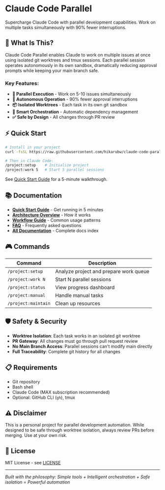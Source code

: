 # Claude Code Parallel

Supercharge Claude Code with parallel development capabilities. Work on multiple tasks simultaneously with 90% fewer interruptions.

## 🚀 What Is This?

Claude Code Parallel enables Claude to work on multiple issues at once using isolated git worktrees and tmux sessions. Each parallel session operates autonomously in its own sandbox, dramatically reducing approval prompts while keeping your main branch safe.

### Key Features:
- **🔄 Parallel Execution** - Work on 5-10 issues simultaneously
- **🤖 Autonomous Operation** - 90% fewer approval interruptions
- **📦 Isolated Worktrees** - Each task in its own git sandbox  
- **🧠 Smart Orchestration** - Automatic dependency management
- **✅ Safe by Design** - All changes through PR review

## ⚡ Quick Start

```bash
# Install in your project
curl -fsSL https://raw.githubusercontent.com/hikarubw/claude-code-parallel/main/install.sh | bash

# Then in Claude Code:
/project:setup    # Initialize project
/project:work 5   # Start 5 parallel sessions
```

See [Quick Start Guide](docs/QUICK_START.md) for a 5-minute walkthrough.

## 📚 Documentation

- **[Quick Start Guide](docs/QUICK_START.md)** - Get running in 5 minutes
- **[Architecture Overview](docs/ARCHITECTURE.md)** - How it works
- **[Workflow Guide](docs/WORKFLOW.md)** - Common usage patterns
- **[FAQ](docs/FAQ.md)** - Frequently asked questions
- **[All Documentation](docs/README.md)** - Complete docs index

## 🎮 Commands

| Command | Description |
|---------|-------------|
| `/project:setup` | Analyze project and prepare work queue |
| `/project:work N` | Start N parallel sessions |
| `/project:status` | View progress dashboard |
| `/project:manual` | Handle manual tasks |
| `/project:maintain` | Clean up resources |

## 🛡️ Safety & Security

- **Worktree Isolation**: Each task works in an isolated git worktree
- **PR Gateway**: All changes must go through pull request review
- **No Main Branch Access**: Parallel sessions can't modify main directly
- **Full Traceability**: Complete git history for all changes

## 📋 Requirements

- Git repository
- Bash shell  
- Claude Code (MAX subscription recommended)
- Optional: GitHub CLI (`gh`), tmux

## ⚠️ Disclaimer

This is a personal project for parallel development automation. While designed to be safe through worktree isolation, always review PRs before merging. Use at your own risk.

## 📄 License

MIT License - see [LICENSE](LICENSE)

---

*Built with the philosophy: Simple tools + Intelligent orchestration + Safe isolation = Powerful automation*